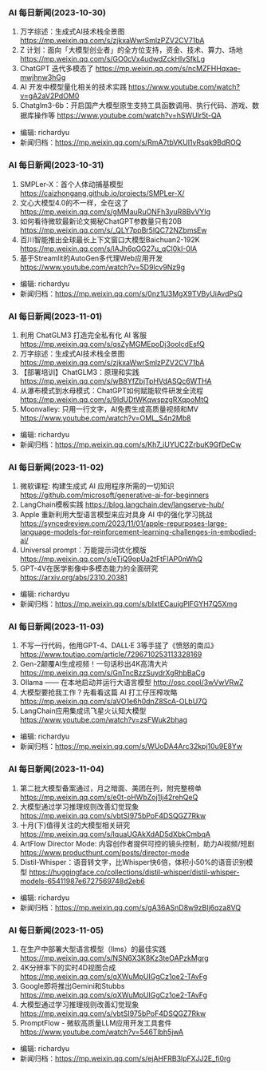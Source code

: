 
### AI 每日新闻(2023-10-30)

1. 万字综述：生成式AI技术栈全景图 https://mp.weixin.qq.com/s/zjkxaWwrSmlzPZV2CV71bA
2. Z 计划：面向「大模型创业者」的全方位支持，资金、技术、算力、场地 https://mp.weixin.qq.com/s/GO0cVx4udwdZckHlvSfkLg
3. ChatGPT 迭代多模态了 https://mp.weixin.qq.com/s/ncMZFHHqxae-mwjhnw3hGg
4. AI 开发中模型量化相关的技术实践 https://www.youtube.com/watch?v=gA2aV2PdOM0
5. Chatglm3-6b：开启国产大模型原生支持工具函数调用、执行代码、游戏、数据库操作等 https://www.youtube.com/watch?v=hSWUlr5t-QA

* 编辑: richardyu
* 新闻归档：https://mp.weixin.qq.com/s/RmA7tbVKUl1vRsqk9BdROQ

### AI 每日新闻(2023-10-31)

1. SMPLer-X：首个人体动捕基模型 https://caizhongang.github.io/projects/SMPLer-X/
2. 文心大模型4.0的不一样，全在这了 https://mp.weixin.qq.com/s/gMMauRuONFh3yuR8BvVYIg
3. 如何看待微软最新论文揭秘ChatGPT参数量只有20B https://mp.weixin.qq.com/s/_QLY7ppBr5lQC72NZbmsEw
4. 百川智能推出全球最长上下文窗口大模型Baichuan2-192K https://mp.weixin.qq.com/s/lAJh6qGG27u_qCl0kI-0lA
5. 基于Streamlit的AutoGen多代理Web应用开发 https://www.youtube.com/watch?v=5D9lcv9Nz9g

* 编辑: richardyu
* 新闻归档：https://mp.weixin.qq.com/s/0nz1U3MgX9TVByUiAvdPsQ


### AI 每日新闻(2023-11-01)

1. 利用 ChatGLM3 打造完全私有化 AI 客服 https://mp.weixin.qq.com/s/qsZyMGMEpoDj3oolcdEsfQ
2. 万字综述：生成式AI技术栈全景图 https://mp.weixin.qq.com/s/zjkxaWwrSmlzPZV2CV71bA
3. 【部署培训】ChatGLM3：原理和实践 https://mp.weixin.qq.com/s/wB8YfZbjTpHVdASQc6WTHA
4. 从瀑布模式到水母模式：ChatGPT如何赋能软件研发全流程 https://mp.weixin.qq.com/s/9IdUDtWKqwspzgRXqpoMtQ
5. Moonvalley: 只用一行文字，AI免费生成高质量视频和MV https://www.youtube.com/watch?v=OML_S4n2Mb8

* 编辑: richardyu
* 新闻归档：https://mp.weixin.qq.com/s/Kh7_iUYUC2ZrbuK9GfDeCw

### AI 每日新闻(2023-11-02)

1. 微软课程: 构建生成式 AI 应用程序所需的一切知识 https://github.com/microsoft/generative-ai-for-beginners
2. LangChain模板实践 https://blog.langchain.dev/langserve-hub/
3. Apple 重新利用大型语言模型来应对具身 AI 中的强化学习挑战 https://syncedreview.com/2023/11/01/apple-repurposes-large-language-models-for-reinforcement-learning-challenges-in-embodied-ai/
4. Universal prompt：万能提示词优化模版 https://mp.weixin.qq.com/s/eTiQ9opUa2tFtFIAP0nWhQ
5. GPT-4V在医学影像中多模态能力的全面研究 https://arxiv.org/abs/2310.20381

* 编辑: richardyu
* 新闻归档：https://mp.weixin.qq.com/s/bIxtECaujgPlFGYH7Q5Xmg

### AI 每日新闻(2023-11-03)

1. 不写一行代码，他用GPT-4、DALL·E 3等手搓了《愤怒的南瓜》 https://www.toutiao.com/article/7296710253113328169
2. Gen-2颠覆AI生成视频！一句话秒出4K高清大片 https://mp.weixin.qq.com/s/GnTncBzzSuydrXgRhbBaCg
3. Ollama —— 在本地启动并运行大语言模型 http://osc.cool/3wVwVRwZ
4. 大模型要抢我工作？先看看这篇 AI 打工仔压榨攻略 https://mp.weixin.qq.com/s/aVO1e6h0dnZ8ScA-OLbU7Q
5. LangChain应用集成讯飞星火认知大模型 https://www.youtube.com/watch?v=zsFWuk2bhag

* 编辑: richardyu
* 新闻归档：https://mp.weixin.qq.com/s/WUoDA4Arc32kpj10u9E8Yw

### AI 每日新闻(2023-11-04)

1. 第二批大模型备案通过，月之暗面、美团在列，附完整榜单 https://mp.weixin.qq.com/s/e0t-oHWbZoj1lj42rehQeQ
2. 大模型通过学习推理规则改善幻觉现象 https://mp.weixin.qq.com/s/vbtSI975bPoF4DSQGZ7Rkw
3. 十月(下)值得关注的大模型相关研究 https://mp.weixin.qq.com/s/IquaUGAkXdAD5dXbkCmbqA
4. ArtFlow Director Mode:  内容创作者提供可控的镜头控制，助力AI视频/短剧 https://www.producthunt.com/posts/director-mode
5. Distil-Whisper：语音转文字，比Whisper快6倍，体积小50%的语音识别模型 https://huggingface.co/collections/distil-whisper/distil-whisper-models-65411987e6727569748d2eb6

* 编辑: richardyu
* 新闻归档：https://mp.weixin.qq.com/s/gA36ASnD8w9zBIj6qza8VQ

### AI 每日新闻(2023-11-05)

1. 在生产中部署大型语言模型（llms）的最佳实践 https://mp.weixin.qq.com/s/NSN6X3K8Kz3teOAPzkMgrg
2. 4K分辨率下的实时4D视图合成 https://mp.weixin.qq.com/s/qXWuMpUIGgCz1oe2-TAvFg
3. Google即将推出Gemini和Stubbs https://mp.weixin.qq.com/s/qXWuMpUIGgCz1oe2-TAvFg
4. 大模型通过学习推理规则改善幻觉现象 https://mp.weixin.qq.com/s/vbtSI975bPoF4DSQGZ7Rkw
5. PromptFlow - 微软高质量LLM应用开发工具套件 https://www.youtube.com/watch?v=546Tlbh5jwA
 

* 编辑: richardyu
* 新闻归档：https://mp.weixin.qq.com/s/ejAHFRB3lpFXJJ2E_fi0rg